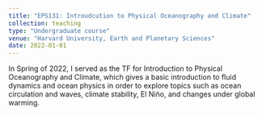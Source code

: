 ```yaml
---
title: "EPS131: Introudcution to Physical Oceanography and Climate"
collection: teaching
type: "Undergraduate course"
venue: "Harvard University, Earth and Planetary Sciences"
date: 2022-01-01
---
```


In Spring of 2022, I served as the TF for Introduction to Physical Oceanography and Climate, which gives a basic introduction to fluid dynamics and ocean physics in order to explore topics such as ocean circulation and waves, climate stability, El Niño, and changes under global warming. 
